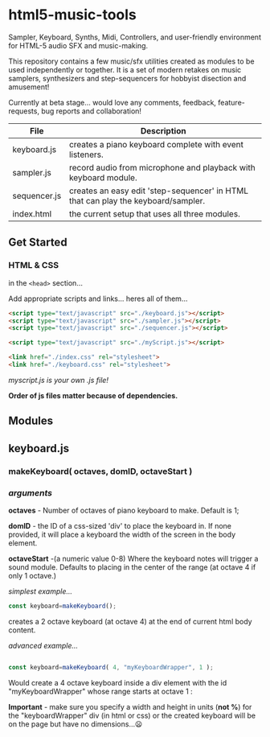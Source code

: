 # html5-music-tools

Sampler, Keyboard, Synths, Midi, Controllers, and user-friendly environment for HTML-5 audio SFX and music-making.

This repository contains a few music/sfx utilities created as modules to be used independently or together.
It is a set of modern retakes on music samplers, synthesizers and step-sequencers for hobbyist disection and amusement!

Currently at beta stage...  would love any comments, feedback, feature-requests, bug reports and collaboration!

 File                  | Description
----------------------|---------------------------------
keyboard.js         | creates a piano keyboard complete with event listeners.
sampler.js          | record audio from microphone and playback with keyboard module.
sequencer.js| creates an easy edit 'step-sequencer' in HTML that can play the keyboard/sampler.
index.html | the current setup that uses all three modules.

## Get Started

### HTML & CSS

in the ```<head>``` section...

Add appropriate scripts and links... 
heres all of them...

```html
<script type="text/javascript" src="./keyboard.js"></script>
<script type="text/javascript" src="./sampler.js"></script>
<script type="text/javascript" src="./sequencer.js"></script>

<script type="text/javascript" src="./myScript.js"></script>

<link href="./index.css" rel="stylesheet">
<link href="./keyboard.css" rel="stylesheet">
```

*myscript.js is your own .js file!*

**Order of js files matter because of dependencies.**

## Modules

## keyboard.js

### makeKeyboard( octaves, domID, octaveStart )

### *arguments*

**octaves** - Number of octaves of piano keyboard to make.
    Default is 1;

**domID** - the ID of a css-sized 'div' to place the keyboard in.  If none provided, it will place a keyboard the width of the screen in the body element.

**octaveStart** -(a numeric value 0-8) Where the keyboard notes will trigger a sound module. Defaults to placing in the center of the range (at octave 4 if only 1 octave.)

*simplest example...*

```javascript
const keyboard=makeKeyboard();

```

creates a 2 octave keyboard (at octave 4) at the end of current html body content.

*advanced example...*

```javascript

const keyboard=makeKeyboard( 4, "myKeyboardWrapper", 1 );

```

Would create a 4 octave keyboard inside a div element with the id "myKeyboardWrapper" whose range starts at octave 1 :

**Important** - make sure you specify a width and height in units (**not %**) for the "keyboardWrapper" div (in html or css) or the created keyboard will be on the page but have no dimensions...:frowning:
